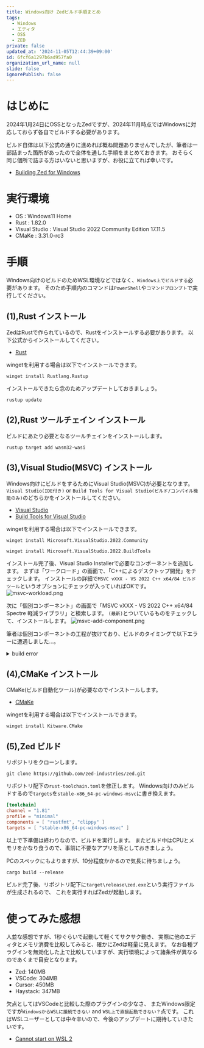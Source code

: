 ```yaml
---
title: Windows向け Zedビルド手順まとめ
tags:
  - Windows
  - エディタ
  - OSS
  - ZED
private: false
updated_at: '2024-11-05T12:44:39+09:00'
id: 6fcf6a1297b6ad957fa0
organization_url_name: null
slide: false
ignorePublish: false
---
```


<!-- 発端や概要を記載 -->
# はじめに
2024年1月24日にOSSとなったZedですが、2024年11月時点ではWindowsに対応しておらず各自でビルドする必要があります。

ビルド自体は以下公式の通りに進めれば概ね問題ありませんでしたが、筆者は一部詰まった箇所があったので全体を通した手順をまとめておきます。
おそらく同じ個所で詰まる方はいないと思いますが、お役に立てれば幸いです。

* [Building Zed for Windows](https://github.com/zed-industries/zed/blob/main/docs/src/development/windows.md)

<!-- 各チャプター -->
<a id="#Chapter1"></a>

# 実行環境
* OS : Windows11 Home 
* Rust : 1.82.0
* Visual Studio : Visual Studio 2022 Community Edition 17.11.5
* CMaKe : 3.31.0-rc3

<a id="#Chapter2"></a>

# 手順
Windows向けのビルドのためWSL環境などではなく、`Windows上でビルドする`必要があります。
そのため手順内のコマンドは`PowerShell`や`コマンドプロンプト`で実行してください。

## (1),Rust インストール
ZedはRustで作られているので、Rustをインストールする必要があります。
以下公式からインストールしてください。

* [Rust](https://www.rust-lang.org/ja/tools/install)

wingetを利用する場合は以下でインストールできます。
```
winget install Rustlang.Rustup
```

インストールできたら念のためアップデートしておきましょう。
```
rustup update
```

## (2),Rust ツールチェイン インストール
ビルドにあたり必要となるツールチェインをインストールします。

```
rustup target add wasm32-wasi
```

## (3),Visual Studio(MSVC) インストール
Windows向けにビルドをするためにVisual Studio(MSVC)が必要となります。
`Visual Studio(IDE付き)` or `Build Tools for Visual Studio(ビルド/コンパイル機能のみ)`のどちらかをインストールしてください。

* [Visual Studio](https://visualstudio.microsoft.com/ja/downloads/)
* [Build Tools for Visual Studio](https://visualstudio.microsoft.com/ja/visual-cpp-build-tools/)

wingetを利用する場合は以下でインストールできます。
```text:Visual Studio
winget install Microsoft.VisualStudio.2022.Community
```
```text:Build Tools for Visual Studio
winget install Microsoft.VisualStudio.2022.BuildTools
```

インストール完了後、Visual Studio Installerで必要なコンポーネントを追加します。
まずは「ワークロード」の画面で、「C++によるデスクトップ開発」をチェックします。
インストールの詳細で`MSVC vXXX - VS 2022 C++ x64/84 ビルドツール`というオプションにチェックが入っていればOKです。
![msvc-workload.png](https://qiita-image-store.s3.ap-northeast-1.amazonaws.com/0/3491064/260a99db-c108-b376-eadc-7e71d87c7dbc.png)

次に「個別コンポーネント」の画面で「MSVC vXXX - VS 2022 C++ x64/84 Spectre 軽減ライブラリ」と検索します。
`(最新)`とついているものをチェックして、インストールします。
![msvc-add-component.png](https://qiita-image-store.s3.ap-northeast-1.amazonaws.com/0/3491064/9ad9f923-39b7-0dbc-b677-074b98c28d80.png)

筆者は個別コンポーネントの工程が抜けており、ビルドのタイミングで以下エラーに遭遇しました…。

<details><summary>build error</summary>

```
The following warnings were emitted during compilation:
warning: msvc_spectre_libs@0.1.2: No spectre-mitigated libs were found. Please modify the VS Installation to add these.
error: failed to run custom build command for `msvc_spectre_libs v0.1.2`
```

</details>

## (4),CMaKe インストール
CMaKe(ビルド自動化ツール)が必要なのでインストールします。

* [CMaKe](https://cmake.org/download/)

wingetを利用する場合は以下でインストールできます。
```
winget install Kitware.CMake
```

## (5),Zed ビルド

リポジトリをクローンします。
```
git clone https://github.com/zed-industries/zed.git
```

リポジトリ配下の`rust-toolchain.toml`を修正します。
Windows向けのみビルドするので`targets`を`stable-x86_64-pc-windows-msvc`に書き換えます。
```toml:rust-toolchain.toml
[toolchain]
channel = "1.81"
profile = "minimal"
components = [ "rustfmt", "clippy" ]
targets = [ "stable-x86_64-pc-windows-msvc" ]
```

以上で下準備は終わりなので、ビルドを実行します。
またビルド中はCPUとメモリをかなり食うので、事前に不要なアプリを落としておきましょう。

PCのスペックにもよりますが、10分程度かかるので気長に待ちましょう。
```
cargo build --release
```

ビルド完了後、リポジトリ配下に`target\release\zed.exe`という実行ファイルが生成されるので、
これを実行すればZedが起動します。

<a id="#Chapter3"></a>

# 使ってみた感想
人並な感想ですが、1秒ぐらいで起動して軽くてサクサク動き、
実際に他のエディタとメモリ消費を比較してみると、確かにZedは軽量に見えます。
なお各種プラグインを無効化した上で比較していますが、実行環境によって諸条件が異なるのであくまで目安となります。

* Zed: 140MB
* VSCode: 304MB
* Cursor: 450MB
* Haystack: 347MB

欠点としてはVSCodeと比較した際のプラグインの少なさ、
またWindows限定ですが`WindowsからWSLに接続できない` and `WSL上で直接起動できない？`点です。
これはWSLユーザーとしては中々辛いので、今後のアップデートに期待していきたいです。

* [Cannot start on WSL 2](https://github.com/zed-industries/zed/discussions/14186)
